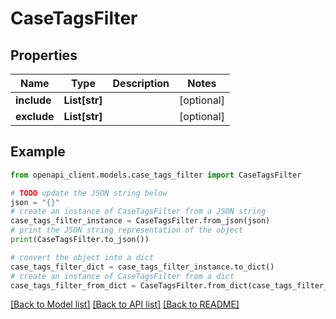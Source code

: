 # CaseTagsFilter


## Properties

Name | Type | Description | Notes
------------ | ------------- | ------------- | -------------
**include** | **List[str]** |  | [optional] 
**exclude** | **List[str]** |  | [optional] 

## Example

```python
from openapi_client.models.case_tags_filter import CaseTagsFilter

# TODO update the JSON string below
json = "{}"
# create an instance of CaseTagsFilter from a JSON string
case_tags_filter_instance = CaseTagsFilter.from_json(json)
# print the JSON string representation of the object
print(CaseTagsFilter.to_json())

# convert the object into a dict
case_tags_filter_dict = case_tags_filter_instance.to_dict()
# create an instance of CaseTagsFilter from a dict
case_tags_filter_from_dict = CaseTagsFilter.from_dict(case_tags_filter_dict)
```
[[Back to Model list]](../README.md#documentation-for-models) [[Back to API list]](../README.md#documentation-for-api-endpoints) [[Back to README]](../README.md)



